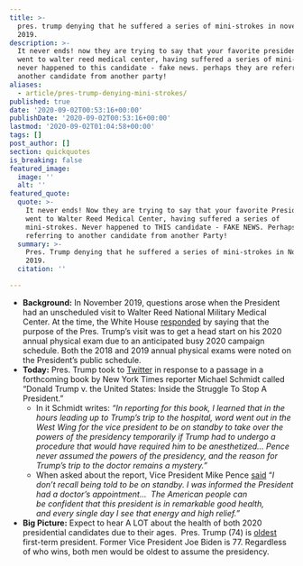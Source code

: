 ```yaml
---
title: >-
  pres. trump denying that he suffered a series of mini-strokes in november
  2019.
description: >-
  It never ends! now they are trying to say that your favorite president, me,
  went to walter reed medical center, having suffered a series of mini-strokes.
  never happened to this candidate - fake news. perhaps they are referring to
  another candidate from another party!
aliases:
  - article/pres-trump-denying-mini-strokes/
published: true
date: '2020-09-02T00:53:16+00:00'
publishDate: '2020-09-02T00:53:16+00:00'
lastmod: '2020-09-02T01:04:58+00:00'
tags: []
post_author: []
section: quickquotes
is_breaking: false
featured_image:
  image: ''
  alt: ''
featured_quote:
  quote: >-
    It never ends! Now they are trying to say that your favorite President, me,
    went to Walter Reed Medical Center, having suffered a series of
    mini-strokes. Never happened to THIS candidate - FAKE NEWS. Perhaps they are
    referring to another candidate from another Party!
  summary: >-
    Pres. Trump denying that he suffered a series of mini-strokes in November
    2019.
  citation: ''

---
```

*   **Background:** In November 2019, questions arose when the President had an unscheduled visit to Walter Reed National Military Medical Center. At the time, the White House [responded](\"https://apnews.com/e3e5cdafbbc540afb0ae59c40715e02d\") by saying that the purpose of the Pres. Trump’s visit was to get a head start on his 2020 annual physical exam due to an anticipated busy 2020 campaign schedule. Both the 2018 and 2019 annual physical exams were noted on the President’s public schedule.
*   **Today:** Pres. Trump took to [Twitter](\"https://twitter.com/realDonaldTrump/status/1300811758051954695\") in response to a passage in a forthcoming book by New York Times reporter Michael Schmidt called “Donald Trump v. the United States: Inside the Struggle To Stop A President.”
    *   In it Schmidt writes: _“In reporting for this book, I learned that in the hours leading up to Trump’s trip to the hospital, word went out in the West Wing for the vice president to be on standby to take over the powers of the presidency temporarily if Trump had to undergo a procedure that would have required him to be anesthetized… Pence never assumed the powers of the presidency, and the reason for Trump’s trip to the doctor remains a mystery.”_
    *   When asked about the report, Vice President Mike Pence [said](\"https://www.foxnews.com/politics/pence-dont-recall-put-on-standby-trump\") “_I don’t recall being told to be on standby. I was informed the President had a doctor’s appointment…  The American people can be confident that this president is in remarkable good health, and every single day I see that energy and high relief.”_
*   **Big Picture:** Expect to hear A LOT about the health of both 2020 presidential candidates due to their ages.  Pres. Trump (74) is [oldest](\"https://apnews.com/9bb19e782e224fbe948575ce25348645\") first-term president. Former Vice President Joe Biden is 77. Regardless of who wins, both men would be oldest to assume the presidency.